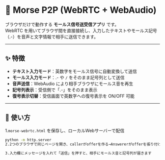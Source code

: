 # 📡 Morse P2P (WebRTC + WebAudio)

ブラウザだけで動作する **モールス信号送受信アプリ** です。  
WebRTC を用いてブラウザ間を直接接続し、入力したテキストやモールス記号（.-）を音声と文字情報で相手に送信できます。

---

## ✨ 特徴
- **テキスト入力モード**：英数字をモールス信号に自動変換して送信  
- **モールス入力モード**：.- や `/` をそのまま記号列として送信  
- **音声送信**：WebAudio により相手ブラウザにモールス音を再生  
- **記号列表示**：受信側で「.-」をそのまま表示  
- **復号表示切替**：受信画面で英数字への復号表示を ON/OFF 可能  

---

## 🚀 使い方
1.`morse-webrtc.html` を保存し、ローカルWebサーバーで配信  
   ```bash
   python -m http.server
2.2つのブラウザで同じページを開き、callerがofferを作る→Answererがofferを張り付け，answerを作って相手に返信→callerがanswerを貼り付けて適用 の手順で P2P 接続

3.入力欄にメッセージを入れて「送信」を押すと、相手にモールス音と記号列が届きます
